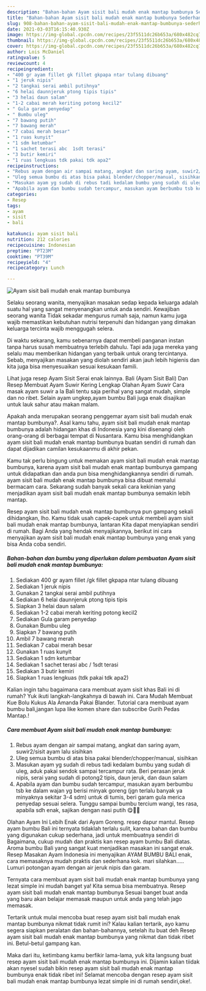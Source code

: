 ```yaml
---
description: "Bahan-bahan Ayam sisit bali mudah enak mantap bumbunya Sederhana Untuk Jualan"
title: "Bahan-bahan Ayam sisit bali mudah enak mantap bumbunya Sederhana Untuk Jualan"
slug: 908-bahan-bahan-ayam-sisit-bali-mudah-enak-mantap-bumbunya-sederhana-untuk-jualan
date: 2021-03-03T16:15:40.930Z
image: https://img-global.cpcdn.com/recipes/23f5511dc26b653a/680x482cq70/ayam-sisit-bali-mudah-enak-mantap-bumbunya-foto-resep-utama.jpg
thumbnail: https://img-global.cpcdn.com/recipes/23f5511dc26b653a/680x482cq70/ayam-sisit-bali-mudah-enak-mantap-bumbunya-foto-resep-utama.jpg
cover: https://img-global.cpcdn.com/recipes/23f5511dc26b653a/680x482cq70/ayam-sisit-bali-mudah-enak-mantap-bumbunya-foto-resep-utama.jpg
author: Lois McDaniel
ratingvalue: 5
reviewcount: 4
recipeingredient:
- "400 gr ayam fillet gk fillet gkpapa ntar tulang dibuang"
- "1 jeruk nipis"
- "2 tangkai serai ambil putihnya"
- "6 helai daunnjeruk ptong tipis tipis"
- "3 helai daun salam"
- "1-2 cabai merah keriting potong kecil2"
- " Gula garam penyedap"
- " Bumbu uleg"
- "7 bawang putih"
- "7 bawang merah"
- "7 cabai merah besar"
- "1 ruas kunyit"
- "1 sdm ketumbar"
- "1 sachet terasi abc  1sdt terasi"
- "3 butir kemiri"
- "1 ruas lengkuas tdk pakai tdk apa2"
recipeinstructions:
- "Rebus ayam dengan air sampai matang, angkat dan saring ayam, suwir2/sisit ayam lalu sisihkan"
- "Uleg semua bumbu di atas bisa pakai blender/chopper/manual, sisihkan"
- "Masukan ayam yg sudah di rebus tadi kedalam bumbu yang sudah di uleg, aduk pakai sendok sampai tercampur rata. Beri perasan jeruk nipis, serai yang sudah di potong2 tipis, daun jeruk, dan daun salam"
- "Apabila ayam dan bumbu sudah tercampur, masukan ayam berbumbu tsb ke dalam wajan yg berisi minyak goreng (jgn terlalu banyak ya minyaknya sekitar 3-4 sdm) untuk di tumis, beri garam gula merica penyedap sesuai selera. Tunggu sampai bumbu tercium wangi, tes rasa, apabila sdh enak, sajikan dengan nasi putih 😋💪🏻"
categories:
- Resep
tags:
- ayam
- sisit
- bali

katakunci: ayam sisit bali 
nutrition: 212 calories
recipecuisine: Indonesian
preptime: "PT23M"
cooktime: "PT39M"
recipeyield: "4"
recipecategory: Lunch

---
```



![Ayam sisit bali mudah enak mantap bumbunya](https://img-global.cpcdn.com/recipes/23f5511dc26b653a/680x482cq70/ayam-sisit-bali-mudah-enak-mantap-bumbunya-foto-resep-utama.jpg)

Selaku seorang wanita, menyajikan masakan sedap kepada keluarga adalah suatu hal yang sangat menyenangkan untuk anda sendiri. Kewajiban seorang  wanita Tidak sekadar mengurus rumah saja, namun kamu juga wajib memastikan kebutuhan nutrisi terpenuhi dan hidangan yang dimakan keluarga tercinta wajib menggugah selera.

Di waktu  sekarang, kamu sebenarnya dapat membeli panganan instan tanpa harus susah membuatnya terlebih dahulu. Tapi ada juga mereka yang selalu mau memberikan hidangan yang terbaik untuk orang tercintanya. Sebab, menyajikan masakan yang diolah sendiri akan jauh lebih higienis dan kita juga bisa menyesuaikan sesuai kesukaan famili. 

Lihat juga resep Ayam Sisit Serai enak lainnya. Bali (Ayam Sisit Bali) Dan Resep Membuat Ayam Suwir Kering Lengkap Olahan Ayam Suwir Cara masak ayam suwir a la Bali tentu saja perihal yang sangat mudah, simple dan no ribet. Selain ayam ungkep,ayam bumbu Bali juga enak disajikan untuk lauk sahur atau makan malam.

Apakah anda merupakan seorang penggemar ayam sisit bali mudah enak mantap bumbunya?. Asal kamu tahu, ayam sisit bali mudah enak mantap bumbunya adalah hidangan khas di Indonesia yang kini disenangi oleh orang-orang di berbagai tempat di Nusantara. Kamu bisa menghidangkan ayam sisit bali mudah enak mantap bumbunya buatan sendiri di rumah dan dapat dijadikan camilan kesukaanmu di akhir pekan.

Kamu tak perlu bingung untuk memakan ayam sisit bali mudah enak mantap bumbunya, karena ayam sisit bali mudah enak mantap bumbunya gampang untuk didapatkan dan anda pun bisa menghidangkannya sendiri di rumah. ayam sisit bali mudah enak mantap bumbunya bisa dibuat memalui bermacam cara. Sekarang sudah banyak sekali cara kekinian yang menjadikan ayam sisit bali mudah enak mantap bumbunya semakin lebih mantap.

Resep ayam sisit bali mudah enak mantap bumbunya pun gampang sekali dihidangkan, lho. Kamu tidak usah capek-capek untuk membeli ayam sisit bali mudah enak mantap bumbunya, lantaran Kita dapat menyiapkan sendiri di rumah. Bagi Anda yang hendak menyajikannya, berikut ini cara menyajikan ayam sisit bali mudah enak mantap bumbunya yang enak yang bisa Anda coba sendiri.

<!--inarticleads1-->

##### Bahan-bahan dan bumbu yang diperlukan dalam pembuatan Ayam sisit bali mudah enak mantap bumbunya:

1. Sediakan 400 gr ayam fillet /gk fillet gkpapa ntar tulang dibuang
1. Sediakan 1 jeruk nipis
1. Gunakan 2 tangkai serai ambil putihnya
1. Sediakan 6 helai daunnjeruk ptong tipis tipis
1. Siapkan 3 helai daun salam
1. Sediakan 1-2 cabai merah keriting potong kecil2
1. Sediakan  Gula garam penyedap
1. Gunakan  Bumbu uleg
1. Siapkan 7 bawang putih
1. Ambil 7 bawang merah
1. Sediakan 7 cabai merah besar
1. Gunakan 1 ruas kunyit
1. Sediakan 1 sdm ketumbar
1. Sediakan 1 sachet terasi abc / 1sdt terasi
1. Sediakan 3 butir kemiri
1. Siapkan 1 ruas lengkuas (tdk pakai tdk apa2)


Kalian ingin tahu bagaimana cara membuat ayam sisit khas Bali ini di rumah? Yuk ikuti langkah-langkahnya di bawah ini. Cara Mudah Membuat Kue Bolu Kukus Ala Amanda Pakai Blander. Tutorial cara membuat ayam bumbu bali,jangan lupa like komen share dan subscribe Gurih Pedas Mantap.! 

<!--inarticleads2-->

##### Cara membuat Ayam sisit bali mudah enak mantap bumbunya:

1. Rebus ayam dengan air sampai matang, angkat dan saring ayam, suwir2/sisit ayam lalu sisihkan
1. Uleg semua bumbu di atas bisa pakai blender/chopper/manual, sisihkan
1. Masukan ayam yg sudah di rebus tadi kedalam bumbu yang sudah di uleg, aduk pakai sendok sampai tercampur rata. Beri perasan jeruk nipis, serai yang sudah di potong2 tipis, daun jeruk, dan daun salam
1. Apabila ayam dan bumbu sudah tercampur, masukan ayam berbumbu tsb ke dalam wajan yg berisi minyak goreng (jgn terlalu banyak ya minyaknya sekitar 3-4 sdm) untuk di tumis, beri garam gula merica penyedap sesuai selera. Tunggu sampai bumbu tercium wangi, tes rasa, apabila sdh enak, sajikan dengan nasi putih 😋💪🏻


Olahan Ayam Ini Lebih Enak dari Ayam Goreng. resep dapur mantul. Resep ayam bumbu Bali ini ternyata tidaklah terlalu sulit, karena bahan dan bumbu yang digunakan cukup sederhana, jadi untuk membuatnya sendiri di Bagaimana, cukup mudah dan praktis kan resep ayam bumbu Bali diatas. Aroma bumbu Bali yang sangat kuat menjadikan masakan ini sangat enak. Resep Masakan Ayam Indonesia ini menyajikan AYAM BUMBU BALI enak, cara memasaknya mudah praktis dan sederhana kok. mari silahkan….. Lumuri potongan ayam dengan air jeruk nipis dan garam. 

Ternyata cara membuat ayam sisit bali mudah enak mantap bumbunya yang lezat simple ini mudah banget ya! Kita semua bisa membuatnya. Resep ayam sisit bali mudah enak mantap bumbunya Sesuai banget buat anda yang baru akan belajar memasak maupun untuk anda yang telah jago memasak.

Tertarik untuk mulai mencoba buat resep ayam sisit bali mudah enak mantap bumbunya nikmat tidak rumit ini? Kalau kalian tertarik, ayo kamu segera siapkan peralatan dan bahan-bahannya, setelah itu buat deh Resep ayam sisit bali mudah enak mantap bumbunya yang nikmat dan tidak ribet ini. Betul-betul gampang kan. 

Maka dari itu, ketimbang kamu berfikir lama-lama, yuk kita langsung buat resep ayam sisit bali mudah enak mantap bumbunya ini. Dijamin kalian tiidak akan nyesel sudah bikin resep ayam sisit bali mudah enak mantap bumbunya enak tidak ribet ini! Selamat mencoba dengan resep ayam sisit bali mudah enak mantap bumbunya lezat simple ini di rumah sendiri,oke!.

